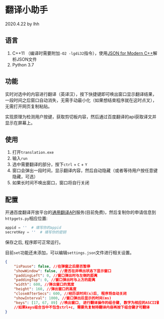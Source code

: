 # 翻译小助手

2020.4.22 by lhh

## 语言

1. C++11 （编译时需要附加`-O2 -lgdi32`指令），使用[JSON for Modern C++](https://nlohmann.github.io/json/)解析JSON文件
2. Python 3.7

## 功能

实时对选中的内容进行翻译（英译汉），按下快捷键即可唤出窗口显示翻译结果，一段时间之后窗口自动消失，无需手动最小化（如果想结束程序就在这时点叉），无需打开网页复制粘贴。

实现原理为检测用户按键，获取剪切板内容，然后通过百度翻译的api获取译文并显示在屏幕上。

## 使用

1. 打开`translation.exe`
2. 输入`run`
3. 选中需要翻译的部分，按下`ctrl` + `C` + `Y`
4. 窗口会弹出一段时间，显示翻译内容，然后自动隐藏（或者等待用户按任意键隐藏，可选）
5. 如果长时间不唤出窗口，窗口将自行关闭

## 配置

开通百度翻译开放平台的[通用翻译API](https://api.fanyi.baidu.com/product/11)服务(目前免费)，然后复制你的申请信息到`httpgets.py`相应位置:

```python
appid = ''  # 填写你的appid
secretKey = ''  # 填写你的密钥
```

保存之后, 程序即可正常运行。



目前`set`功能还未添加，可以编辑`settings.json`文件进行相关设置。

```json
{
    "isPause": false, //在弹窗之后是否暂停
    "showWindow": false, //是否在非唤出状态下显示窗口
    "paddingLeft": 0, //窗口弹出时与左侧的距离
    "paddingTop": 0, //窗口弹出时与上方的距离
    "width": 600, //弹出窗口的宽度
    "height": 160, //弹出窗口的高度
    "closeAfterSecs": 600, //经历该时间(s)后, 程序将自动关闭
    "showInterval": 1000, //窗口弹出后显示的时间(ms)
    "keys": [17, 67, 89] //唤出窗口, 进行翻译操作的组合键, 数字为相应的ASCII键码, 默认ctrl+c+t
    //如果keys组合当中不包含ctrl+c, 需要先复制待翻译内容再按下组合键才可翻译
}
```

